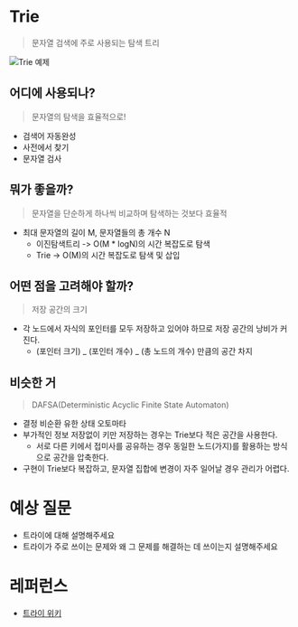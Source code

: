 # Trie

> 문자열 검색에 주로 사용되는 탐색 트리

![Trie 예제](https://github.com/ppobbi-study/CS_Study_Hub/blob/main/SelfStudy/%EB%82%98%EA%B1%B4/DataStructureAndAlgorithm/img/Trie_example.png)

## 어디에 사용되나?

> 문자열의 탐색을 효율적으로!

-   검색어 자동완성
-   사전에서 찾기
-   문자열 검사

## 뭐가 좋을까?

> 문자열을 단순하게 하나씩 비교하며 탐색하는 것보다 효율적

-   최대 문자열의 길이 M, 문자열들의 총 개수 N
    -   이진탐색트리 -> O(M \* logN)의 시간 복잡도로 탐색
    -   Trie -> O(M)의 시간 복잡도로 탐색 및 삽입

## 어떤 점을 고려해야 할까?

> 저장 공간의 크기

-   각 노드에서 자식의 포인터를 모두 저장하고 있어야 하므로 저장 공간의 낭비가 커진다.
    -   (포인터 크기) _ (포인터 개수) _ (총 노드의 개수) 만큼의 공간 차지

## 비슷한 거

> DAFSA(Deterministic Acyclic Finite State Automaton)

-   결정 비순환 유한 상태 오토마타
-   부가적인 정보 저장없이 키만 저장하는 경우는 Trie보다 적은 공간을 사용한다.
    -   서로 다른 키에서 접미사를 공유하는 경우 동일한 노드(가지)를 활용하는 방식으로 공간을 압축한다.
-   구현이 Trie보다 복잡하고, 문자열 집합에 변경이 자주 일어날 경우 관리가 어렵다.

# 예상 질문

-   트라이에 대해 설명해주세요
-   트라이가 주로 쓰이는 문제와 왜 그 문제를 해결하는 데 쓰이는지 설명해주세요

# 레퍼런스

-   [트라이 위키](<https://ko.wikipedia.org/wiki/%ED%8A%B8%EB%9D%BC%EC%9D%B4_(%EC%BB%B4%ED%93%A8%ED%8C%85)>)
